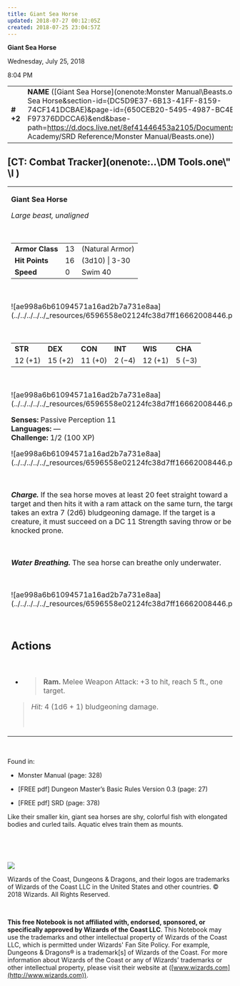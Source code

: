```yaml
---
title: Giant Sea Horse
updated: 2018-07-27 00:12:05Z
created: 2018-07-25 23:04:57Z
---
```


**Giant Sea Horse**

Wednesday, July 25, 2018

8:04 PM

|           |                                                                                                                                                                                                                                                                                                              |        |        |        |     |       |        |
|-----------|--------------------------------------------------------------------------------------------------------------------------------------------------------------------------------------------------------------------------------------------------------------------------------------------------------------|--------|--------|--------|-----|-------|--------|
| **\# +2** | **NAME** ([Giant Sea Horse](onenote:Monster Manual\\Beasts.one#Giant Sea Horse&section-id={DC5D9E37-6B13-41FF-8159-74CF141DCBAE}&page-id={650CEB20-5495-4987-BC4E-F97376DDCCA6}&end&base-path=https://d.docs.live.net/8ef41446453a2105/Documents/Adventure Academy/SRD Reference/Monster Manual/Beasts.one)) | **13** | **16** | **16** | \-  | Notes | 100 XP |

## [CT: Combat Tracker](onenote:..\\DM Tools.one\\" \l )

<table><tbody><tr class="odd"><td><p><strong>Giant Sea Horse</strong></p><p><em>Large beast, unaligned</em></p><p> </p><table><tbody><tr class="odd"><td><strong>Armor Class</strong></td><td>13</td><td>(Natural Armor)</td></tr><tr class="even"><td><strong>Hit Points</strong></td><td>16</td><td>(3d10) | 3-30</td></tr><tr class="odd"><td><strong>Speed</strong></td><td>0</td><td>Swim 40</td></tr></tbody></table><p> </p><p>![ae998a6b61094571a16ad2b7a731e8aa](../../../../../_resources/6596558e02124fc38d7ff16662008446.png)</p><p> </p><table><tbody><tr class="odd"><td><strong>STR</strong></td><td><strong>DEX</strong></td><td><strong>CON</strong></td><td><strong>INT</strong></td><td><strong>WIS</strong></td><td><strong>CHA</strong></td></tr><tr class="even"><td>12 (+1)</td><td>15 (+2)</td><td>11 (+0)</td><td>2 (−4)</td><td>12 (+1)</td><td>5 (−3)</td></tr></tbody></table><p> </p><p>![ae998a6b61094571a16ad2b7a731e8aa](../../../../../_resources/6596558e02124fc38d7ff16662008446.png)</p><p><strong>Senses:</strong> Passive Perception 11<br />
<strong>Languages:</strong> —<br />
<strong>Challenge:</strong> 1/2 (100 XP)</p><p>![ae998a6b61094571a16ad2b7a731e8aa](../../../../../_resources/6596558e02124fc38d7ff16662008446.png)</p><p> </p><p><em><strong>Charge.</strong></em> If the sea horse moves at least 20 feet straight toward a target and then hits it with a ram attack on the same turn, the target takes an extra 7 (2d6) bludgeoning damage. If the target is a creature, it must succeed on a DC 11 Strength saving throw or be knocked prone.</p><p> </p><p><em><strong>Water Breathing.</strong></em> The sea horse can breathe only underwater.</p><p> </p><p>![ae998a6b61094571a16ad2b7a731e8aa](../../../../../_resources/6596558e02124fc38d7ff16662008446.png)</p><p> </p><h2 id="actions"><strong>Actions</strong></h2><p> </p><ul><li><blockquote><p><strong>Ram.</strong> Melee Weapon Attack: +3 to hit, reach 5 ft., one target.</p></blockquote></li></ul><blockquote><p><em>Hit:</em> 4 (1d6 + 1) bludgeoning damage.</p><p> </p></blockquote></td></tr></tbody></table>

 

Found in:

-   Monster Manual (page: 328)

-   \[FREE pdf\] Dungeon Master’s Basic Rules Version 0.3 (page: 27)

-   \[FREE pdf\] SRD (page: 378)

Like their smaller kin, giant sea horses are shy, colorful fish with elongated bodies and curled tails. Aquatic elves train them as mounts.

 

 

![](tmp\media\image2.png)

Wizards of the Coast, Dungeons & Dragons, and their logos are trademarks of Wizards of the Coast LLC in the United States and other countries. © 2018 Wizards. All Rights Reserved.

 

**This free Notebook is not affiliated with, endorsed, sponsored, or specifically approved by Wizards of the Coast LLC**. This Notebook may use the trademarks and other intellectual property of Wizards of the Coast LLC, which is permitted under Wizards' Fan Site Policy. For example, Dungeons & Dragons® is a trademark\[s\] of Wizards of the Coast. For more information about Wizards of the Coast or any of Wizards' trademarks or other intellectual property, please visit their website at ([www.wizards.com](http://www.wizards.com)).
